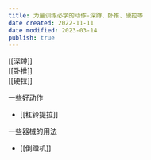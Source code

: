 ```yaml
---
title: 力量训练必学的动作-深蹲、卧推、硬拉等
date created: 2022-11-11
date modified: 2023-03-14
publish: true
---
```


[[深蹲]]  
[[卧推]]  
[[硬拉]]

一些好动作

- [[杠铃提拉]]

一些器械的用法

- [[倒蹬机]]